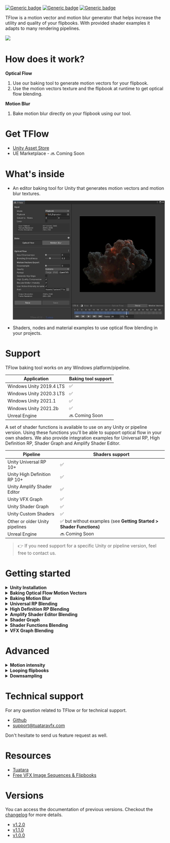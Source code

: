 [![Generic badge](https://img.shields.io/badge/Demo-blue.svg)](https://tflow-demo.tuataragames.com/)
[![Generic badge](https://img.shields.io/badge/Version-1.2.0-green.svg)](Changelog.md)
[![Generic badge](https://img.shields.io/badge/Unity_asset_store-gray.svg)](https://u3d.as/2F5t)

TFlow is a motion vector and motion blur generator that helps increase the utility and quality of your flipbooks. With provided shader examples it adapts to many rendering pipelines.

![](https://i.imgur.com/G0HDxbH.gif)

# How does it work?

**Optical Flow**
1. Use our baking tool to generate motion vectors for your flipbook.
2. Use the motion vectors texture and the flipbook at runtime to get optical flow blending.

**Motion Blur**
1. Bake motion blur directly on your flipbook using our tool.

# Get TFlow

- [Unity Asset Store](https://u3d.as/2F5t)
- UE Marketplace - 🔜 Coming Soon

# What's inside

- An editor baking tool for Unity that generates motion vectors and motion blur textures.

  ![](img/tool.jpg)

- Shaders, nodes and material examples to use optical flow blending in your projects.

# Support

TFlow baking tool works on any Windows platform/pipeline.

| Application                 | Baking tool support |
|-------                      |-------|
| Windows Unity 2019.4 LTS    |  ✅  |
| Windows Unity 2020.3 LTS    |  ✅  |
| Windows Unity 2021.1        |  ✅  |
| Windows Unity 2021.2b       |  ✅  |
| Unreal Engine       |  🔜 Coming Soon  |

A set of shader functions is available to use on any Unity or pipeline version. Using these functions you'll be able to support optical flow in your own shaders.
We also provide integration examples for Universal RP, High Definition RP, Shader Graph and Amplify Shader Editor.

| Pipeline            | Shaders support |
|-------              |-------|
| Unity Universal RP 10+       |  ✅ |
| Unity High Definition RP 10+      |  ✅  |
| Unity Amplify Shader Editor       |  ✅  |
| Unity VFX Graph     |  ✅ |
| Unity Shader Graph  |  ✅ |
| Unity Custom Shaders  |  ✅ |
| Other or older Unity pipelines | ✅ but without examples (see **Getting Started > Shader Functions)**  | 
| Unreal Engine       |  🔜 Coming Soon  |

> 👉 If you need support for a specific Unity or pipeline version, feel free to contact us.

# Getting started

<details>
  <summary><strong>Unity Installation</strong></summary>

- Download TFlow package for Unity. See [Get TFlow](#get-tflow).
- Import the package in your Unity project

</details>
<details>
<summary><strong>Baking Optical Flow Motion Vectors</strong></summary>

- Open the tool `Window > Tuatara > TFlow` or right click on your flipbook `Tuatara > Open TFlow`.
- Drop your flipbook in the texture field and fill in the size
- Check *Loop* if your sequence is supposed to loop
- Choose *Optical Flow* in *Baking*
- Play with the *Blending Smoothness* and the timeline to preview blending

> 💡 The column and row count will be filled automatically if the size is included in the file name like "*COLUMSxROWS*".

- Press *Bake* and *Save*. The motion vectors texture should appear next to your flipbook. You can then use it in your shaders to produce realtime smooth blending, check the *Blendin* section that matches your rendering pipeline down below.

![baking_01](img/unity_baking_01.jpg)

</details>

<details>
<summary><strong>Baking Motion Blur</strong></summary>

You can bake motion blur on your flipbooks using TFlow.

- Choose *Motion Blur* under *Baking*
- Play with the settings
- Press *Bake* and *Save*. The motion blur flipbook will be saved next to the input flipbook.

![baking_mb_01](img/motion_blur_baking.jpg)

</details>

<details>
  <summary><strong>Universal RP Blending</strong></summary>

Extract **Universal RP** package located in `TFlow/Runtime/Examples` folder.
Open **Universal RP** scene located in `TFlow/Runtime/Examples/Universal RP` folder.

**1. Particle System Shaders**
 
We have added optical flow behaviors in our own version of Unity Universal RP particle shaders. You can use them in your materials by selecting one of these:

    Universal Render Pipeline/Particles/Optical Flow/Lit
    Universal Render Pipeline/Particles/Optical Flow/Simple Lit
    Universal Render Pipeline/Particles/Optical Flow/Unlit

To enable optical flow behaviors, you must enable **Flip-Book Blending** and **Optical Flow Blending** and fill the properties correctly.

 1. **Motion Vector** - The texture computed using TFlow baker.
 2. **Columns and Rows** - The related frame count of your flipbook.
 3. **Motion Intensity Encoded** - Did you encode the intensity in the Motion Vector texture ?
 4. **Motion Intensity** - If the value is not encoded in the texture then use the value contained in the texture file name (Ex: *8x8_Explosion_MotionVectors_Intensity-0371* fill **0.0371**). You can also get the value in the clipboard by right clicking on the texture (see **Motion Intensity** section).

![](img/urp_particle_material.png)
  
**2. Example Shader**
  
We provide a shader example made with **Shader Graph** to illustrate the usage of the custom nodes. This shader can be selected in `Tuatara/OpticalFlow`.
For more detailed explanation of shader creation with optical flow behaviors using **Shader Graph**, see **Shader Graph** section.

**3. Shader Functions**
  
We provide a set of functions that you can use in custom shaders or in any node base shader authoring tool.
For more informations about those functions, see **Shader Functions** section.

**4. VFX Graph**
  
We provide a VFX Graph example. By using the VFX Graph without any custom shader, optical flow works out of the box with **Uv Mode** set to **Flipbook Motion Blend**.
For more informations about these functions, see **VFX Graph** section. 
</details>

<details>
  <summary><strong>High Definition RP Blending</strong></summary>
  
Extract **High Definition RP** package located in `TFlow/Runtime/Examples` folder.
Open **High Definition RP** scene located in `TFlow/Runtime/Examples/High Definition RP` folder.

**1. Particle System Shader**
 
We provide an unlit particle system compatible shader, it can be selected in `Tuatara/HDRP/UnlitParticleSystemOpticalFlow`.
Here are the properties associated with the optical flow behaviors.

 1. **Columns and Rows** - The related frame count of your flipbook.
 2. **Motion Vector Intensity Is Encoded** - Did you encode the intensity in the Motion Vector texture ?
 3. **Motion Intensity** - If the value is not encoded in the texture then use the value contained in the texture file name (Ex: *8x8_Explosion_MotionVectors_Intensity-0371* fill **0.0371**). You can also get the value in the clipboard by right clicking on the texture (see **Motion Intensity** section).
  
![](img/hdrp_particle_material.png)

**2. Example Shader**
  
We provide a shader example made with **Shader Graph** to illustrate the usage of the custom nodes. This shader can be selected in `Tuatara/HDRP/UnlitOpticalFlow`.
For more detailed explanation of shader creation with optical flow behaviors using **Shader Graph**, see **Shader Graph** section.

**3. Shader Functions**
  
We provide a set of functions that you can use in custom shaders or in any node base shader authoring tool.
For more informations about those functions, see **Shader Functions** section.

**4. VFX Graph**
  
We provide a VFX Graph example. By using the VFX Graph without any custom shader, optical flow works out of the box with **Uv Mode** set to **Flipbook Motion Blend**.
For more informations about those functions, see **VFX Graph** section.
</details>

<details>
  <summary><strong>Amplify Shader Editor Blending</strong></summary>
  
Extract **AmplifyShaderEditor** package located in `TFlow/Runtime/Examples` folder.
Open **AmplifyShaderEditor** scene located in `TFlow/Runtime/Examples/AmplifyShaderEditor` folder.

You will find a shader example and several shader functions. These shader functions have several pruposes.
  
- **Frame UV** - Outputs a frame subUV based on flipbook properties (columns and rows) and current frame. This can be used to drive a flipbook based animation.
- **Optical Flow UV Animation** - Outputs current frame subUV, next frame subUV and a blending factor between current and next frame. This can be used to drive a flipbook based animation with frame blending.
- **Optical Flow Compute Motion UV** - Outputs current frame subUV and next frame subUV with taking motion vector and flipbook properties into account.
**Optical Flow** - Outputs optical flow blending result of the current and next frames from flipbook and its properties.

  ![](img/amplify.png)
  
The example shader uses two functions to compute optical flow blending.

- **Optical Flow UV Animation** : Computes the subUV and a blending factor based on the current time in the flipbook animation.
- **Optical Flow** : Applies motion vector values onto the previously computed subUV and blends the two current and next frames using the blending factor. 
</details>

<details>
  <summary><strong>Shader Graph</strong></summary>
  
The **Shader Graph** examples provided in the **High Definition RP** and **Universal RP** packages are using several Sub Graphs to compute optical flow blending. Those Sub Graphs are located in the `TFlow/Runtime/Examples/Shader Graph`.

- **Frame UV** - Outputs a frame subUV based on flipbook properties (columns and rows) and current frame. This can be used to drive a flipbook based animation.
- **Optical Flow UV Animation** - Outputs current frame subUV, next frame subUV and a blending factor between current and next frame. This can be used to drive a flipbook based animation with frame blending.
- **Optical Flow Compute Motion UV** - Outputs current frame subUV and next frame subUV with taking motion vector and flipbook properties into account.
**Optical Flow** - Outputs optical flow blending result of the current and next frames from flipbook and its properties.

    ![](img/shader_graph.png)
  
The example shaders mainly use these two functions to compute optical flow blending.

- **Optical Flow UV Animation** : Computes the subUV and a blending factor based on the current time in the flipbook animation.
- **Optical Flow** : applies motion vectors values onto the previously computed subUV and blend the two current and next frames using the blending factor. 
</details>

<details>
  <summary><strong>Shader Functions Blending</strong></summary>
  
This is the core of the package. With these function, you'll be able to handle optical flow in any type of shader or pipeline.
You can find all the functions in the **OpticalFlowCommon.hlsl** file located in the `TFlow/Runtime/Shaders` folder.
- **FrameUV_float** - Outputs a frame subUV based on flipbook properties (columns and rows) and current frame. This can be used to drive a flipbook based animation.
- **OpticalFlowUVAnimation_float** - Outputs current frame subUV, next frame subUV and a blending factor between current and next frame. This can be used to drive a flipbook based animation with frame blending.
- **OpticalFlowComputeMotionUV_float** - Outputs current frame subUV and next frame subUV with taking motion vector and flipbook properties into account.

Here is some pseudo code to use these functions.

    float2 uv = texcoord0;
    float time = 14.5;
    float columns = 8;
    float rows = 8;
    
    float2 uvCurrentFrame, uvNextFrame;
    float blendFactor;
    OpticalFlowUVAnimation_float(uv, columns, rows, uvCurrentFrame, uvNextFrame, blendFactor);
    
    float4 currentMotionVectors = tex2D(motionVectorsMap, uvCurrentFrame);
    float2 nextMotionVectors = tex2D(motionVectorsMap, uvNextFrame);
    float isEncoded = 0.0;
    float intensity = 0.0371;
    
    float2 currentFrameMotionUV, nextFrameMotionUV;
    OpticalFlowComputeMotionUV_float(	uvCurrentFrame, uvNextFrame,
    					currentMotionVectors, nextMotionVectors, isEncoded, intensity,
    					columns, rows, blendFactor,
    					currentFrameMotionUV, nextFrameMotionUV);
    
    float4 currentMotionVectors = tex2D(flipbookTex, currentFrameMotionUV);
    float4 nextMotionVectors = tex2D(flipbookTex, nextFrameMotionUV);
    float4 color = lerp(currentMotionVectors, nextMotionVectors, blendFactor);

</details>

<details>
  <summary><strong>VFX Graph Blending</strong></summary>
  
We provide simple VFX Graph examples in the **High Definition RP** and **Universal RP** packages that are using default shader output nodes.
To enable optical flow blending behaviors, you need to set **Uv Mode** as **Flipbook Motion Blend** and provide the computed motion vector map. You can set the **The Motion Vector Scale** manually or get its value using the texture just like in the examples.
  
  ![](img/vfx_graph.png)
  
</details>

# Advanced

<details>
  <summary><strong>Motion intensity</strong></summary>
  
  The motion intensity defines how the motion vector texture should influence the blending. It's needed at runtime because the Motion Vector texture is normalized and needs to be transformed before being used.
  By default, the motion intensity is in the file name and encoded in the blue and alpha channels. We only keep track of the fractional part of the intensity number (with and intensity of **0.0371** the file name would be *8x8_Explosion_MotionVectors_Intensity-**0371***).

  Storing the motion intensity in two places allows to have a motion vectors texture that can be used in any pipeline.

  If you choose to name the texture differently, you can always get the motion texture by right clicking *Tuatara > Copy Motion Intensity into clipboard*.

  ![](img/encoded_motion_intensity.jpg)
  ![](img/encoded_motion_intensity_log.jpg)

</details>

<details>
  <summary><strong>Looping flipbooks</strong></summary>

![](img/looping.jpg)

If your flipbook animation is supposed to loop, enable the *Loop* checkbox so that the last frame blends with the first frame.
Otherwise, the last frame fades out.

</details>

<details>
  <summary><strong>Downsampling</strong></summary>

![](img/downsample.jpg)

- Input Downsample (red)

  Increase this value to reduce the input size before generating motion vectors. Higher values yield smoother and faster results but reduce fidelity.

  When baking is slow, increase this value. Baking time will slow down as the input texture size gets bigger.

- Output Downsample (green)

  Increase this value as much as possible to get the smallest motion vectors texture and thus save runtime performance.
  Don't increase it if the blending looks worse.
  Changing this doesn't affect the baking speed.

</details>


# Technical support

For any question related to TFlow or for technical support.
- [Github](https://github.com/Tuatara-VFX/TFlow/issues)
- <support@tuataravfx.com>

Don't hesitate to send us feature request as well.

# Resources

- [Tuatara](https://tuataragames.com/)
- [Free VFX Image Sequences & Flipbooks](https://blog.unity.com/technology/free-vfx-image-sequences-flipbooks)

# Versions

You can access the documentation of previous versions. 
Checkout the [changelog](Changelog.md) for more details.

- [v1.2.0](https://github.com/Tuatara-VFX/TFlow/tree/v1.2.0)
- [v1.1.0](https://github.com/Tuatara-VFX/TFlow/tree/v1.1.0)
- [v1.0.0](https://github.com/Tuatara-VFX/TFlow/tree/v1.0.0)

